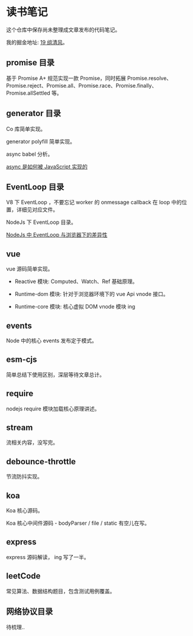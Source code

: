 # 读书笔记

这个仓库中保存尚未整理成文章发布的代码笔记。

我的掘金地址: [19 组清风](https://juejin.cn/user/307518987049112)。

## promise 目录

基于 Promise A+ 规范实现一款 Promise，同时拓展 Promise.resolve、Promise.reject、Promise.all、Promise.race、Promise.finally、Promise.allSettled 等。

## generator 目录

Co 库简单实现。

generator polyfill 简单实现。

async babel 分析。

[async 是如何被 JavaScript 实现的](https://juejin.cn/post/7069317318332907550)

## EventLoop 目录

V8 下 EventLoop ，不要忘记 worker 的 onmessage callback 在 loop 中的位置，详细见对应文件。

NodeJs 下 EventLoop 目录。

[NodeJs 中 EventLoop 与浏览器下的差异性](https://juejin.cn/post/7077122129107353636)

## vue

vue 源码简单实现。

- Reactive 模块: Computed、Watch、Ref 基础原理。

* Runtime-dom 模块: 针对于浏览器环境下的 vue Api vnode 接口。

* Runtime-core 模块: 核心虚拟 DOM vnode 模块 ing

## events

Node 中的核心 events 发布定于模式。

## esm-cjs

简单总结下使用区别，深层等待文章总计。

## require

nodejs require 模块加载核心原理讲述。

## stream

流相关内容，没写完。

## debounce-throttle

节流防抖实现。

## koa

Koa 核心源码。

Koa 核心中间件源码 - bodyParser / file / static 有空儿在写。

## express

express 源码解读， ing 写了一半。

## leetCode

常见算法、数据结构题目，包含测试用例覆盖。

## 网络协议目录

待梳理..
